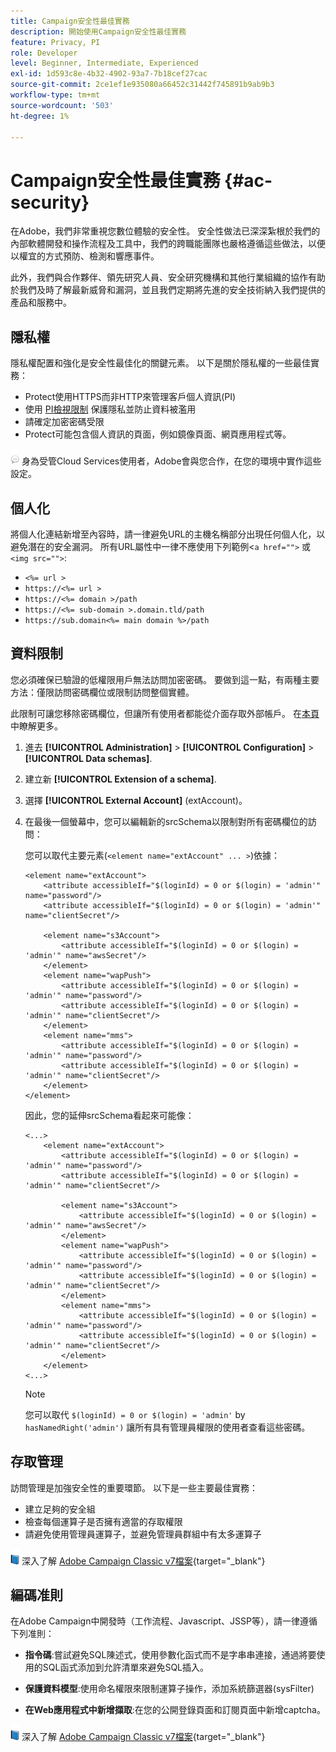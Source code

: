 ```yaml
---
title: Campaign安全性最佳實務
description: 開始使用Campaign安全性最佳實務
feature: Privacy, PI
role: Developer
level: Beginner, Intermediate, Experienced
exl-id: 1d593c8e-4b32-4902-93a7-7b18cef27cac
source-git-commit: 2ce1ef1e935080a66452c31442f745891b9ab9b3
workflow-type: tm+mt
source-wordcount: '503'
ht-degree: 1%

---
```


# Campaign安全性最佳實務 {#ac-security}

在Adobe，我們非常重視您數位體驗的安全性。 安全性做法已深深紮根於我們的內部軟體開發和操作流程及工具中，我們的跨職能團隊也嚴格遵循這些做法，以便以權宜的方式預防、檢測和響應事件。

此外，我們與合作夥伴、領先研究人員、安全研究機構和其他行業組織的協作有助於我們及時了解最新威脅和漏洞，並且我們定期將先進的安全技術納入我們提供的產品和服務中。

## 隱私權

隱私權配置和強化是安全性最佳化的關鍵元素。 以下是關於隱私權的一些最佳實務：

* Protect使用HTTPS而非HTTP來管理客戶個人資訊(PI)
* 使用 [PI檢視限制](../dev/restrict-pi-view.md) 保護隱私並防止資料被濫用
* 請確定加密密碼受限
* Protect可能包含個人資訊的頁面，例如鏡像頁面、網頁應用程式等。

![](../assets/do-not-localize/speech.png)  身為受管Cloud Services使用者，Adobe會與您合作，在您的環境中實作這些設定。

## 個人化

將個人化連結新增至內容時，請一律避免URL的主機名稱部分出現任何個人化，以避免潛在的安全漏洞。 所有URL屬性中一律不應使用下列範例&lt;`a href="">` 或 `<img src="">`:

* `<%= url >`
* `https://<%= url >`
* `https://<%= domain >/path`
* `https://<%= sub-domain >.domain.tld/path`
* `https://sub.domain<%= main domain %>/path`

## 資料限制

您必須確保已驗證的低權限用戶無法訪問加密密碼。 要做到這一點，有兩種主要方法：僅限訪問密碼欄位或限制訪問整個實體。

此限制可讓您移除密碼欄位，但讓所有使用者都能從介面存取外部帳戶。 在[本頁](../dev/restrict-pi-view.md)中瞭解更多。

1. 進去 **[!UICONTROL Administration]** > **[!UICONTROL Configuration]** > **[!UICONTROL Data schemas]**.

1. 建立新 **[!UICONTROL Extension of a schema]**.

1. 選擇 **[!UICONTROL External Account]** (extAccount)。

1. 在最後一個螢幕中，您可以編輯新的srcSchema以限制對所有密碼欄位的訪問：

   您可以取代主要元素(`<element name="extAccount" ... >`)依據：

   ```
   <element name="extAccount">
       <attribute accessibleIf="$(loginId) = 0 or $(login) = 'admin'" name="password"/>
       <attribute accessibleIf="$(loginId) = 0 or $(login) = 'admin'" name="clientSecret"/>
   
       <element name="s3Account">
           <attribute accessibleIf="$(loginId) = 0 or $(login) = 'admin'" name="awsSecret"/>
       </element>
       <element name="wapPush">
           <attribute accessibleIf="$(loginId) = 0 or $(login) = 'admin'" name="password"/>
           <attribute accessibleIf="$(loginId) = 0 or $(login) = 'admin'" name="clientSecret"/>
       </element>
       <element name="mms">
           <attribute accessibleIf="$(loginId) = 0 or $(login) = 'admin'" name="password"/>
           <attribute accessibleIf="$(loginId) = 0 or $(login) = 'admin'" name="clientSecret"/>
       </element>
   </element>
   ```

   因此，您的延伸srcSchema看起來可能像：

   ```
   <...>
       <element name="extAccount">
           <attribute accessibleIf="$(loginId) = 0 or $(login) = 'admin'" name="password"/>
           <attribute accessibleIf="$(loginId) = 0 or $(login) = 'admin'" name="clientSecret"/>
   
           <element name="s3Account">
               <attribute accessibleIf="$(loginId) = 0 or $(login) = 'admin'" name="awsSecret"/>
           </element>
           <element name="wapPush">
               <attribute accessibleIf="$(loginId) = 0 or $(login) = 'admin'" name="password"/>
               <attribute accessibleIf="$(loginId) = 0 or $(login) = 'admin'" name="clientSecret"/>
           </element>
           <element name="mms">
               <attribute accessibleIf="$(loginId) = 0 or $(login) = 'admin'" name="password"/>
               <attribute accessibleIf="$(loginId) = 0 or $(login) = 'admin'" name="clientSecret"/>
           </element>
       </element>
   <...> 
   ```

   >[!NOTE]
   >
   >您可以取代 `$(loginId) = 0 or $(login) = 'admin'` by `hasNamedRight('admin')` 讓所有具有管理員權限的使用者查看這些密碼。


## 存取管理

訪問管理是加強安全性的重要環節。 以下是一些主要最佳實務：

* 建立足夠的安全組
* 檢查每個運算子是否擁有適當的存取權限
* 請避免使用管理員運算子，並避免管理員群組中有太多運算子

![](../assets/do-not-localize/book.png) 深入了解 [Adobe Campaign Classic v7檔案](https://experienceleague.adobe.com/docs/campaign-classic/using/installing-campaign-classic/security-privacy/access-management.html?lang=en#webapp-operator){target=&quot;_blank&quot;}

## 編碼准則

在Adobe Campaign中開發時（工作流程、Javascript、JSSP等），請一律遵循下列准則：

* **指令碼**:嘗試避免SQL陳述式，使用參數化函式而不是字串串連接，通過將要使用的SQL函式添加到允許清單來避免SQL插入。

* **保護資料模型**:使用命名權限來限制運算子操作，添加系統篩選器(sysFilter)

* **在Web應用程式中新增擷取**:在您的公開登錄頁面和訂閱頁面中新增captcha。

![](../assets/do-not-localize/book.png) 深入了解 [Adobe Campaign Classic v7檔案](https://experienceleague.adobe.com/docs/campaign-classic/using/installing-campaign-classic/security-privacy/scripting-coding-guidelines.html?lang=en#installing-campaign-classic){target=&quot;_blank&quot;}
